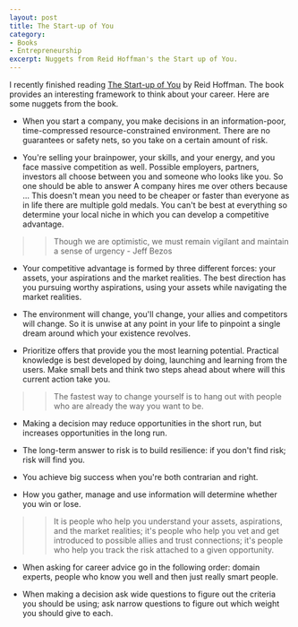 ```yaml
---
layout: post
title: The Start-up of You
category:
- Books
- Entrepreneurship
excerpt: Nuggets from Reid Hoffman's the Start up of You.
---
```


I recently finished reading [The Start-up of You](https://www.amazon.com/Start-up-You-Future-Yourself-Transform-ebook/dp/B0050DIWHU) by Reid Hoffman. The book provides an interesting framework to think about your career. Here are some nuggets from the book.

- When you start a company, you make decisions in an information-poor, time-compressed resource-constrained environment. There are no guarantees or safety nets, so you take on a certain amount of risk.

- You're selling your brainpower, your skills, and your energy, and you face massive competition as well. Possible employers, partners, investors all choose between you and someone who looks like you. So one should be able to answer A company hires me over others because ... This doesn't mean you need to be cheaper or faster than everyone as in life there are multiple gold medals. You can't be best at everything so determine your local niche in which you can develop a competitive advantage.

>> Though we are optimistic, we must remain vigilant and maintain a sense of urgency - Jeff Bezos

- Your competitive advantage is formed by three different forces: your assets, your aspirations and the market realities. The best direction has you pursuing worthy aspirations, using your assets while navigating the market realities.

- The environment will change, you'll change, your allies and competitors will change. So it is unwise at any point in your life to pinpoint a single dream around which your existence revolves.

- Prioritize offers that provide you the most learning potential. Practical knowledge is best developed by doing, launching and learning from the users. Make small bets and think two steps ahead about where will this current action take you.

>> The fastest way to change yourself is to hang out with people who are already the way you want to be.

- Making a decision may reduce opportunities in the short run, but increases opportunities in the long run.

- The long-term answer to risk is to build resilience: if you don't find risk; risk will find you.

- You achieve big success when you're both contrarian and right.

- How you gather, manage and use information will determine whether you win or lose.

>> It is people who help you understand your assets, aspirations, and the market realities; it's people who help you vet and get introduced to possible allies and trust connections; it's people who help you track the risk attached to a given opportunity.

- When asking for career advice go in the following order: domain experts, people who know you well and then just really smart people.

- When making a decision ask wide questions to figure out the criteria you should be using; ask narrow questions to figure out which weight you should give to each.

